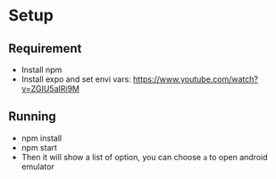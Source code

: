 # Setup 
## Requirement
* Install npm
* Install expo and set envi vars: https://www.youtube.com/watch?v=ZGIU5aIRi9M
## Running
* npm install
* npm start 
* Then it will show a list of option, you can choose `a` to open android emulator